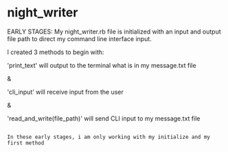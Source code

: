 # night_writer


EARLY STAGES:
My night_writer.rb file is initialized with an input and output file path to direct my command line interface input.



I created 3 methods to begin with:


'print_text' will output to the terminal what is in my message.txt file

&

'cli_input' will receive input from the user

&

'read_and_write(file_path)' will send CLI input to my message.txt file

```

In these early stages, i am only working with my initialize and my first method
